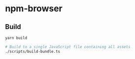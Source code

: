 # npm-browser

## Build

```sh
yarn build

# Build to a single JavaScript file containing all assets
./scripts/build-bundle.ts
```
